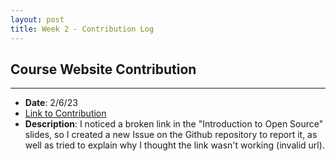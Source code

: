 ```yaml
---
layout: post
title: Week 2 - Contribution Log
---
```


## **Course Website Contribution**
***
* **Date**: 2/6/23  
* [Link to Contribution](https://github.com/joannakl/ossd/issues/43)
* **Description**: I noticed a broken link in the "Introduction to Open Source" slides, so I created a new Issue on the Github repository to report it, as well as tried to explain why I thought the link wasn't working (invalid url).
